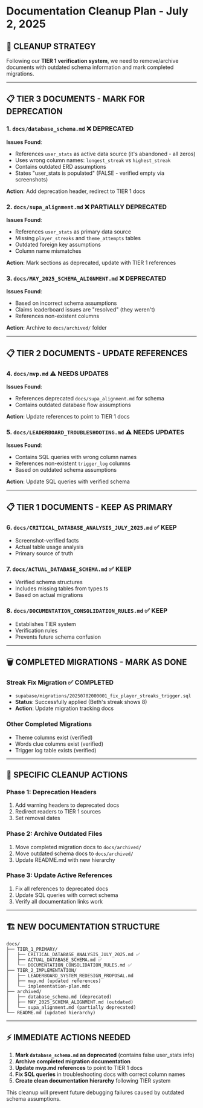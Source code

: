 # Documentation Cleanup Plan - July 2, 2025

## 🎯 **CLEANUP STRATEGY**

Following our **TIER 1 verification system**, we need to remove/archive documents with outdated schema information and mark completed migrations.

---

## 📋 **TIER 3 DOCUMENTS - MARK FOR DEPRECATION**

### **1. `docs/database_schema.md`** ❌ **DEPRECATED**
**Issues Found**:
- References `user_stats` as active data source (it's abandoned - all zeros)
- Uses wrong column names: `longest_streak` vs `highest_streak`
- Contains outdated ERD assumptions
- States "user_stats is populated" (FALSE - verified empty via screenshots)

**Action**: Add deprecation header, redirect to TIER 1 docs

### **2. `docs/supa_alignment.md`** ❌ **PARTIALLY DEPRECATED**  
**Issues Found**:
- References `user_stats` as primary data source
- Missing `player_streaks` and `theme_attempts` tables
- Outdated foreign key assumptions
- Column name mismatches

**Action**: Mark sections as deprecated, update with TIER 1 references

### **3. `docs/MAY_2025_SCHEMA_ALIGNMENT.md`** ❌ **DEPRECATED**
**Issues Found**:
- Based on incorrect schema assumptions
- Claims leaderboard issues are "resolved" (they weren't)
- References non-existent columns

**Action**: Archive to `docs/archived/` folder

---

## 📋 **TIER 2 DOCUMENTS - UPDATE REFERENCES**

### **4. `docs/mvp.md`** ⚠️ **NEEDS UPDATES**
**Issues Found**:
- References deprecated `docs/supa_alignment.md` for schema
- Contains outdated database flow assumptions

**Action**: Update references to point to TIER 1 docs

### **5. `docs/LEADERBOARD_TROUBLESHOOTING.md`** ⚠️ **NEEDS UPDATES**
**Issues Found**:
- Contains SQL queries with wrong column names
- References non-existent `trigger_log` columns
- Based on outdated schema assumptions

**Action**: Update SQL queries with verified schema

---

## 📋 **TIER 1 DOCUMENTS - KEEP AS PRIMARY**

### **6. `docs/CRITICAL_DATABASE_ANALYSIS_JULY_2025.md`** ✅ **KEEP**
- Screenshot-verified facts
- Actual table usage analysis
- Primary source of truth

### **7. `docs/ACTUAL_DATABASE_SCHEMA.md`** ✅ **KEEP**  
- Verified schema structures
- Includes missing tables from types.ts
- Based on actual migrations

### **8. `docs/DOCUMENTATION_CONSOLIDATION_RULES.md`** ✅ **KEEP**
- Establishes TIER system
- Verification rules
- Prevents future schema confusion

---

## 🗑️ **COMPLETED MIGRATIONS - MARK AS DONE**

### **Streak Fix Migration** ✅ **COMPLETED**
- `supabase/migrations/20250702000001_fix_player_streaks_trigger.sql`
- **Status**: Successfully applied (Beth's streak shows 8)
- **Action**: Update migration tracking docs

### **Other Completed Migrations**
- Theme columns exist (verified)
- Words clue columns exist (verified)
- Trigger log table exists (verified)

---

## 🎯 **SPECIFIC CLEANUP ACTIONS**

### **Phase 1: Deprecation Headers**
1. Add warning headers to deprecated docs
2. Redirect readers to TIER 1 sources
3. Set removal dates

### **Phase 2: Archive Outdated Files**
1. Move completed migration docs to `docs/archived/`
2. Move outdated schema docs to `docs/archived/`
3. Update README.md with new hierarchy

### **Phase 3: Update Active References**
1. Fix all references to deprecated docs
2. Update SQL queries with correct schema
3. Verify all documentation links work

---

## 🏗️ **NEW DOCUMENTATION STRUCTURE**

```
docs/
├── TIER_1_PRIMARY/
│   ├── CRITICAL_DATABASE_ANALYSIS_JULY_2025.md ✅
│   ├── ACTUAL_DATABASE_SCHEMA.md ✅
│   └── DOCUMENTATION_CONSOLIDATION_RULES.md ✅
├── TIER_2_IMPLEMENTATION/
│   ├── LEADERBOARD_SYSTEM_REDESIGN_PROPOSAL.md
│   ├── mvp.md (updated references)
│   └── implementation-plan.mdc
├── archived/
│   ├── database_schema.md (deprecated)
│   ├── MAY_2025_SCHEMA_ALIGNMENT.md (outdated)
│   └── supa_alignment.md (partially deprecated)
└── README.md (updated hierarchy)
```

---

## ⚡ **IMMEDIATE ACTIONS NEEDED**

1. **Mark `database_schema.md` as deprecated** (contains false user_stats info)
2. **Archive completed migration documentation** 
3. **Update mvp.md references** to point to TIER 1 docs
4. **Fix SQL queries** in troubleshooting docs with correct column names
5. **Create clean documentation hierarchy** following TIER system

This cleanup will prevent future debugging failures caused by outdated schema assumptions. 